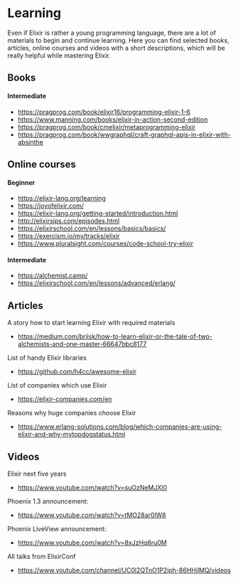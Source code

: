 # Learning

Even if Elixir is rather a young programming language, there are a lot of materials to begin and continue learning. Here you can find selected books, articles, online courses and videos with a short descriptions, which will be really helpful while mastering Elixir.

## Books

#### Intermediate

- https://pragprog.com/book/elixir16/programming-elixir-1-6
- https://www.manning.com/books/elixir-in-action-second-edition
- https://pragprog.com/book/cmelixir/metaprogramming-elixir
- https://pragprog.com/book/wwgraphql/craft-graphql-apis-in-elixir-with-absinthe

## Online courses

#### Beginner

- https://elixir-lang.org/learning
- https://joyofelixir.com/
- https://elixir-lang.org/getting-started/introduction.html
- http://elixirsips.com/episodes.html
- https://elixirschool.com/en/lessons/basics/basics/
- https://exercism.io/my/tracks/elixir
- https://www.pluralsight.com/courses/code-school-try-elixir

#### Intermediate

- https://alchemist.camp/
- https://elixirschool.com/en/lessons/advanced/erlang/

## Articles

A story how to start learning Elixir with required materials
- https://medium.com/briisk/how-to-learn-elixir-or-the-tale-of-two-alchemists-and-one-master-66647bbc8177

List of handy Elixir libraries
- https://github.com/h4cc/awesome-elixir

List of companies which use Elixir
- https://elixir-companies.com/en

Reasons why huge companies choose Elixir
- https://www.erlang-solutions.com/blog/which-companies-are-using-elixir-and-why-mytopdogstatus.html

## Videos

Elixir next five years
- https://www.youtube.com/watch?v=suOzNeMJXl0

Phoenix 1.3 announcement:
- https://www.youtube.com/watch?v=tMO28ar0lW8

Phoenix LiveView announcement:
- https://www.youtube.com/watch?v=8xJzHq8ru0M

All talks from ElixirConf
- https://www.youtube.com/channel/UC0l2QTnO1P2iph-86HHilMQ/videos